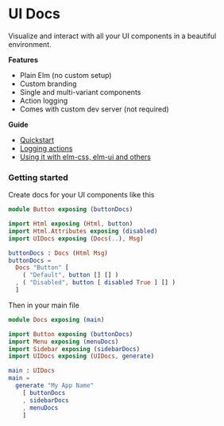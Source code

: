# UI Docs

Visualize and interact with all your UI components in a beautiful environment.

**Features**

- Plain Elm (no custom setup)
- Custom branding
- Single and multi-variant components
- Action logging
- Comes with custom dev server (not required)

**Guide**

- [Quickstart](#getting-started)
- [Logging actions](#logging-actions)
- [Using it with elm-css, elm-ui and others](#using-it-with-elm-css-elm-ui-and-others)

### Getting started

Create docs for your UI components like this

```elm
module Button exposing (buttonDocs)

import Html exposing (Html, button)
import Html.Attributes exposing (disabled)
import UIDocs exposing (Docs(..), Msg)

buttonDocs : Docs (Html Msg)
buttonDocs =
  Docs "Button" [
    ( "Default", button [] [] )
  , ( "Disabled", button [ disabled True ] [] )
  ]
```

Then in your main file

```elm
module Docs exposing (main)

import Button exposing (buttonDocs)
import Menu exposing (menuDocs)
import Sidebar exposing (sidebarDocs)
import UIDocs exposing (UIDocs, generate)

main : UIDocs
main =
  generate "My App Name"
    [ buttonDocs
    , sidebarDocs
    , menuDocs
    ]
```
